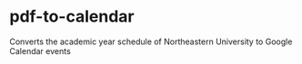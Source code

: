 # pdf-to-calendar
Converts the academic year schedule of Northeastern University to Google Calendar events
